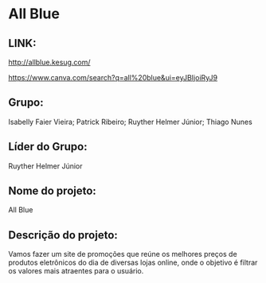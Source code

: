 # All Blue 

## LINK:
http://allblue.kesug.com/

https://www.canva.com/search?q=all%20blue&ui=eyJBIjoiRyJ9

## Grupo: 

Isabelly Faier Vieira; Patrick Ribeiro; Ruyther Helmer Júnior; Thiago Nunes

## Líder do Grupo: 

Ruyther Helmer Júnior

## Nome do projeto: 

All Blue

## Descrição do projeto: 

Vamos fazer um site de promoções que reúne os melhores preços de produtos eletrônicos do dia de diversas lojas online, onde o objetivo é filtrar os valores mais atraentes para o usuário.
